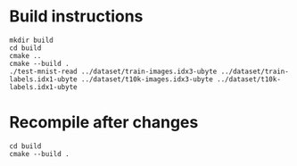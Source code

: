 # Build instructions
```
mkdir build
cd build
cmake ..
cmake --build .
./test-mnist-read ../dataset/train-images.idx3-ubyte ../dataset/train-labels.idx1-ubyte ../dataset/t10k-images.idx3-ubyte ../dataset/t10k-labels.idx1-ubyte
```

# Recompile after changes
```
cd build
cmake --build .
```
